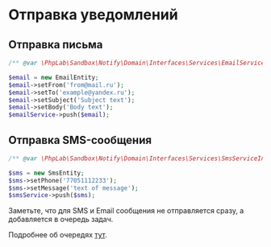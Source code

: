 # Отправка уведомлений

## Отправка письма

```php
/** @var \PhpLab\Sandbox\Notify\Domain\Interfaces\Services\EmailServiceInterface $emailService */

$email = new EmailEntity;
$email->setFrom('from@mail.ru');
$email->setTo('example@yandex.ru');
$email->setSubject('Subject text');
$email->setBody('Body text');
$emailService->push($email);
```

## Отправка SMS-сообщения

```php
/** @var \PhpLab\Sandbox\Notify\Domain\Interfaces\Services\SmsServiceInterface $smsService */

$sms = new SmsEntity;
$sms->setPhone('77051112233');
$sms->setMessage('text of message');
$smsService->push($sms);
```

Заметьте, что для SMS и Email сообщения не отправляется сразу,
а добавляется в очередь задач.

Подробнее об очередях [тут](../queue/README.md).
